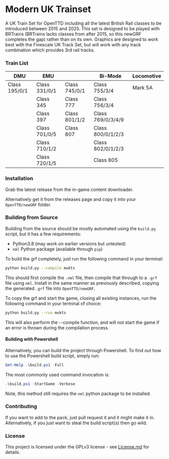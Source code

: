 # Modern UK Trainset
A UK Train Set for OpenTTD including all the latest British Rail classes to be introduced between 2015 and 2025. This set is designed to be played with BRTrains (BRTrains lacks classes from after 2015, so this newGRF completes the gap) rather than on its own. Graphics are designed to work best with the Finescale UK Track Set, but will work with any track combination which provides 3rd rail tracks.

### Train List
| DMU | EMU | | Bi-Mode | Locomotive |
|---|---|---|---|---|
| Class 195/0/1 | Class 331/0/1 | Class 745/0/1 | Class 755/3/4 | Mark 5A |
| | Class 345 | Class 777 | Class 756/3/4 | |
| | Class 397 | Class 801/1/2 | Class 769/0/3/4/9 | |
| | Class 701/0/5 | Class 807 | Class 800/0/1/2/3 | |
| | Class 710/1/2 | | Class 802/0/1/2/3 | |
| | Class 720/1/5 | | Class 805 | |


### Installation
Grab the latest release from the in-game content downloader.

Alternatively get it from the releases page and copy it into your `OpenTTD/newGRF` folder.

### Building from Source
Building from the source should be mostly automated using the `build.py` script, but it has a few requirements:
  - Python3.8 (may work on earlier versions but untested)
  - `nml` Python package (available through `pip`)
  
To build the grf completely, just run the following command in your terminal:
```bash
python build.py --compile mukts
```
This should first compile the `.nml` file, then compile that through to a `.grf` file using `nml`.  Install in the same manner
as previously described, copying the generated `.grf` file into `OpenTTD/newGRF`.

To copy the grf and start the game, closing all existing instances, run the following command in your terminal of choice:
```bash
python build.py --run mukts
```
This will also perform the --compile function, and will not start the game if an error is thrown during the compilation process.

#### Building with Powershell
Alternatively, you can build the project through Powershell.
To find out how to use the Powershell build script, simply run:
```powershell
Get-Help .\build.ps1 -Full
```
The most commonly used command invocation is:
```powershell
.\build.ps1 -StartGame -Verbose
```
Note, this method still requires the `nml` python package to be installed.

### Contributing
If you want to add to the pack, just pull request it and it might make it in.  
Alternatively, if you just want to steal the build script(s) then go wild.

### License
This project is licensed under the GPLv3 license - see [License.md](./LICENSE) for details.